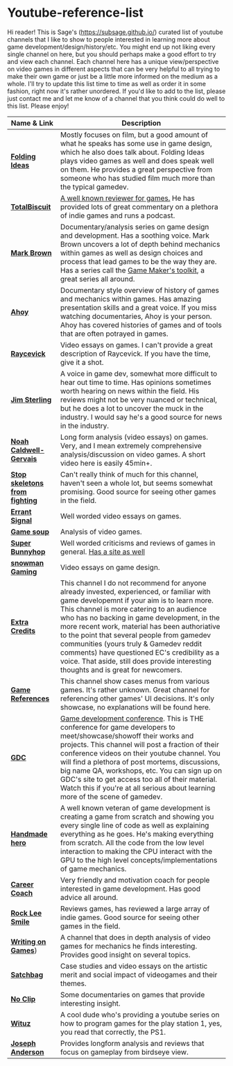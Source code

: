 # Youtube-reference-list

Hi reader! This is Sage's (https://subsage.github.io/) curated list of youtube channels that I like to show to people interested in learning more about game development/design/history/etc. You might end up not liking every single channel on here, but you should perhaps make a good effort to try and view each channel. Each channel here has a unique view/perspective on video games in different aspects that can be very helpful to all trying to make their own game or just be a little more informed on the medium as a whole. I'll try to update this list time to time as well as order it in some fashion, right now it's rather unordered. If you'd like to add to the list, please just contact me and let me know of a channel that you think could do well to this list. Please enjoy!

|Name & Link|Description|
|---|---|
|[**Folding Ideas**](https://www.youtube.com/channel/UCyNtlmLB73-7gtlBz00XOQQ) | Mostly focuses on film, but a good amount of what he speaks has some use in game design, which he also does talk about. Folding Ideas plays video games as well and does speak well on them. He provides a great perspective from someone who has studied film much more than the typical gamedev.|
|[**TotalBiscuit**](https://www.youtube.com/channel/UCy1Ms_5qBTawC-k7PVjHXKQ) | [A well known reviewer for games.](https://en.wikipedia.org/wiki/TotalBiscuit) He has provided lots of great commentary on a plethora of indie games and runs a podcast.|
|[**Mark Brown**](https://www.youtube.com/channel/UCqJ-Xo29CKyLTjn6z2XwYAw) | Documentary/analysis series on game design and development. Has a soothing voice. Mark Brown uncovers a lot of depth behind mechanics within games as well as design choices and process that lead games to be the way they are. Has a series call the [Game Maker's toolkit](https://www.youtube.com/playlist?list=PLc38fcMFcV_s7Lf6xbeRfWYRt7-Vmi_X9), a great series all around.|
|[**Ahoy**](https://www.youtube.com/user/XboxAhoy) | Documentary style overview of history of games and mechanics within games. Has amazing presentation skills and a great voice. If you miss watching documentaries, Ahoy is your person. Ahoy has covered histories of games and of tools that are often potrayed in games.|
|[**Raycevick**](https://www.youtube.com/channel/UC1JTQBa5QxZCpXrFSkMxmPw) | Video essays on games. I can't provide a great description of Raycevick. If you have the time, give it a shot.|
|[**Jim Sterling**](https://www.youtube.com/channel/UCWCw2Sd7RlYJ2yuNVHDWNOA) | A voice in game dev, somewhat more difficult to hear out time to time. Has opinions sometimes worth hearing on news within the field. His reviews might not be very nuanced or technical, but he does a lot to uncover the muck in the industry. I would say he's a good source for news in the industry.|
|[**Noah Caldwell-Gervais**](https://www.youtube.com/channel/UC5CYeHPLer3lbEhgonvbbAA) | Long form analysis (video essays) on games. Very, and I mean extremely comprehensive analysis/discussion on video games. A short video here is easily 45min+.|
|[**Stop skeletons from fighting**](https://www.youtube.com/channel/UC5Xeb9-FhZXgvw340n7PsCQ) | Can't really think of much for this channel, haven't seen a whole lot, but seems somewhat promising. Good source for seeing other games in the field.|
|[**Errant Signal**](https://www.youtube.com/channel/UCm4JnxTxtvItQecKUc4zRhQ) | Well worded video essays on games.|
|[**Game soup**](https://www.youtube.com/channel/UCGPMrF9AN_D9BrmSmMeV3hA) | Analysis of video games.|
|[**Super Bunnyhop**](https://www.youtube.com/channel/UCWqr2tH3dPshNhPjV5h1xRw) | Well worded criticisms and reviews of games in general. [Has a site as well](http://superbunnyhop.com/)|
|[**snowman Gaming**](https://www.youtube.com/user/snomangaming) | Video essays on game design.|
|[**Extra Credits**](https://www.youtube.com/channel/UCCODtTcd5M1JavPCOr_Uydg) | This channel I do not recommend for anyone already invested, experienced, or familiar with game developemnt if your aim is to learn more. This channel is more catering to an audience who has no backing in game development, in the more recent work, material has been authoriative to the point that several people from gamedev communities (yours truly & Gamedev reddit comments) have questioned EC's credibility as a voice. That aside, still does provide interesting thoughts and is great for newcomers.|
|[**Game References**](https://www.youtube.com/channel/UCTxB1BeJYiNmuI1Nl2Tomgw) | This channel show cases menus from various games. It's rather unknown. Great channel for referencing other games' UI decisions. It's only showcase, no explanations will be found here.|
|[**GDC**](https://www.youtube.com/channel/UC0JB7TSe49lg56u6qH8y_MQ) | [Game development conference](http://www.gdconf.com/). This is THE conference for game developers to meet/showcase/showoff their works and projects. This channel will post a fraction of their conference videos on their youtube channel. You will find a plethora of post mortems, discussions, big name QA, workshops, etc. You can sign up on GDC's site to get access too all of their material. Watch this if you're at all serious about learning more of the scene of gamedev.|
|[**Handmade hero**](https://www.youtube.com/channel/UCaTznQhurW5AaiYPbhEA-KA) | A well known veteran of game development is creating a game from scratch and showing you every single line of code as well as explaining everything as he goes. He's making everything from scratch. All the code from the low level interaction to making the CPU interact with the GPU to the high level concepts/implementations of game mechanics.|
|[**Career Coach**](https://www.youtube.com/channel/UC7DWn7tAAtT0SVQRqlJRknQ) | Very friendly and motivation coach for people interested in game development. Has good advice all around.|
|[**Rock Lee Smile**](https://www.youtube.com/channel/UCgy-XzXwcdJKNKIUyzQmw7Q) | Reviews games, has reviewed a large array of indie games. Good source for seeing other games in the field.|
|[**Writing on Games**](https://www.youtube.com/channel/UCPlWv88ZRMxCcK3BGjrX7ew)) | A channel that does in depth analysis of video games for mechanics he finds interesting. Provides good insight on several topics.|
|[**Satchbag**](https://www.youtube.com/channel/UCShqXc61KTV5NgGKDq7Fz6g) | Case studies and video essays on the artistic merit and social impact of videogames and their themes.|
|[**No Clip**](https://www.youtube.com/channel/UC0fDG3byEcMtbOqPMymDNbw) | Some documentaries on games that provide interesting insight.|
|[**Wituz**](https://www.youtube.com/channel/UCXBPhjAqVt05H8Ph04u4jLg) | A cool dude who's providing a youtube series on how to program games for the play station 1, yes, you read that correctly, the PS1.|
|[**Joseph Anderson**](https://www.youtube.com/channel/UCyhnYIvIKK_--PiJXCMKxQQ) | Provides longform analysis and reviews that focus on gameplay from birdseye view.|
